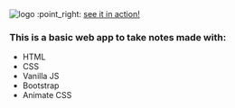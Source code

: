 
<img src="https://github.com/franncode/todo-webapp/blob/master/logo.png" alt="logo">
:point_right: <a href="_blank">see it in action!</a>

<h3>This is a basic web app to take notes made with:</h3>
<ul>
  <li>HTML</li>
  <li>CSS</li>
  <li>Vanilla JS</li>
  <li>Bootstrap</li>
  <li>Animate CSS</li>
